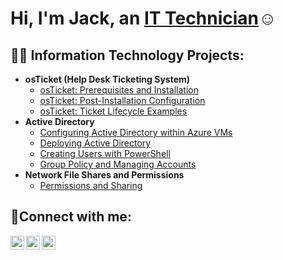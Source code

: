 <h1>Hi, I'm Jack, an <a href="https://linkedin.com/in/jack-menzl-63515a1b9">IT Technician</a>☺</h1>

<h2>👨‍💻 Information Technology Projects:</h2>

- <b>osTicket (Help Desk Ticketing System)</b>
  - [osTicket: Prerequisites and Installation](https://github.com/jamenzl/osticket-prereqs)
  - [osTicket: Post-Installation Configuration](https://github.com/jamenzl/post-install-config)
  - [osTicket: Ticket Lifecycle Examples](https://github.com/jamenzl/ticket-lifecycle)
- <b>Active Directory</b>
  - [Configuring Active Directory within Azure VMs](https://github.com/jamenzl/configure-ad)
  - [Deploying Active Directory](https://github.com/jamenzl/deploy-ad)
  - [Creating Users with PowerShell](https://github.com/jamenzl/create-users-ad)
  - [Group Policy and Managing Accounts](https://github.com/jamenzl/manage-ad)
- <b>Network File Shares and Permissions</b>
  - [Permissions and Sharing](https://github.com/jamenzl/permissions-fs)
<h2>🤳Connect with me:</h2>

[<img align="left" alt="Josh | Twitter" width="22px" src="https://cdn.jsdelivr.net/npm/simple-icons@v3/icons/twitter.svg" />][twitter]
[<img align="left" alt="Josh | LinkedIn" width="22px" src="https://cdn.jsdelivr.net/npm/simple-icons@v3/icons/linkedin.svg" />][linkedin]
[<img align="left" alt="Josh | Instagram" width="22px" src="https://cdn.jsdelivr.net/npm/simple-icons@v3/icons/instagram.svg" />][instagram]

[twitter]: https://twitter.com/Jack
[instagram]: https://www.instagram.com/Jack
[linkedin]: https://linkedin.com/in/Jack
